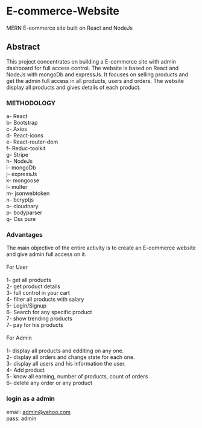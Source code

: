 # E-commerce-Website
MERN E-eommerce site built on React and NodeJs


## Abstract

This project concentrates on building a E-commerce site with admin dashboard for full access control. The website is based on React and NodeJs with mongoDb and expressJs. It focuses on selling products and get the admin full access in all products, users and orders. The website display all products and gives details of each product.

### METHODOLOGY

a- React <br>
b- Bootstrap <br>
c- Axios <br>
d- React-icons <br>
e- React-router-dom <br>
f- Reduc-toolkit <br>
g- Stripe <br>
h- NodeJs <br>
i- mongoDb <br>
j- expressJs <br>
k- mongoose <br>
l- multer <br>
m- jsonwebtoken <br>
n- bcryptjs <br>
o- cloudnary <br>
p- bodyparser <br>
q- Css pure <br>

### Advantages

The main objective of the entire activity is to create an E-commerce website and give admin full access on it. <br>
 <br>
For User
 <br> <br>
1- get all products <br>
2- get product details  <br>
3- full control in your cart <br>
4- filter all products with salary <br>
5- Login/Signup <br>
6- Search for any specific product <br>
7- show trending products <br>
7- pay for his products <br>
 <br> 
For Admin
 <br> <br>
1- display all products and edditing on any one. <br>
2- display all orders and change state for each one. <br>
3- display all users and his information the user. <br>
4- Add product <br>
5- know all earning, number of products, count of orders <br>
6- delete any order or any product

### login as a admin
email: admin@yahoo.com<br>
pass: admin
